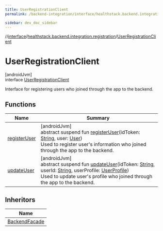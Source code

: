 ```yaml
---
title: UserRegistrationClient
permalink: /backend-integration/interface/healthstack.backend.integration.registration/-user-registration-client/index.html

sidebar: dev_doc_sidebar
---
```

//[interface](../../../index.html)/[healthstack.backend.integration.registration](../index.html)/[UserRegistrationClient](index.html)



# UserRegistrationClient



[androidJvm]\
interface [UserRegistrationClient](index.html)

Interface for registering users who joined through the app to the backend.



## Functions


| Name | Summary |
|---|---|
| [registerUser](register-user.html) | [androidJvm]<br>abstract suspend fun [registerUser](register-user.html)(idToken: [String](https://kotlinlang.org/api/latest/jvm/stdlib/kotlin/-string/index.html), user: [User](../-user/index.html))<br>Used to register user's information who joined through the app to the backend. |
| [updateUser](update-user.html) | [androidJvm]<br>abstract suspend fun [updateUser](update-user.html)(idToken: [String](https://kotlinlang.org/api/latest/jvm/stdlib/kotlin/-string/index.html), userId: [String](https://kotlinlang.org/api/latest/jvm/stdlib/kotlin/-string/index.html), userProfile: [UserProfile](../-user-profile/index.html))<br>Used to update user's profile who joined through the app to the backend. |


## Inheritors


| Name |
|---|
| [BackendFacade](../../healthstack.backend.integration/-backend-facade/index.html) |

